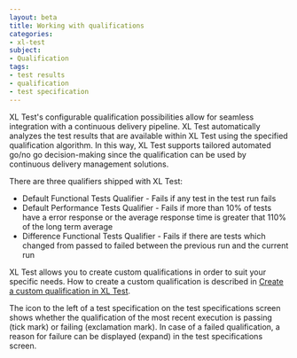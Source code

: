 ```yaml
---
layout: beta
title: Working with qualifications
categories:
- xl-test
subject:
- Qualification
tags:
- test results
- qualification
- test specification
---
```


XL Test's configurable qualification possibilities allow for seamless integration with a continuous delivery pipeline. XL Test automatically analyzes the test results that are available within XL Test using the specified qualification algorithm. In this way, XL Test supports tailored automated go/no go decision-making since the qualification can be used by continuous delivery management solutions.

There are three qualifiers shipped with XL Test:

* Default Functional Tests Qualifier - Fails if any test in the test run fails
* Default Performance Tests Qualifier - Fails if more than 10% of tests have a error response or the average response time is greater that 110% of the long term average
* Difference Functional Tests Qualifier - Fails if there are tests which changed from passed to failed between the previous run and the current run

XL Test allows you to create custom qualifications in order to suit your specific needs. How to create a custom qualification is described in [Create a custom qualification in XL Test](/xl-test/how-to/create-a-custom-qualification-in-xl-test.html).

The icon to the left of a test specification on the test specifications screen shows whether the qualification of the most recent execution is passing (tick mark) or failing (exclamation mark). In case of a failed qualification, a reason for failure can be displayed (expand) in the test specifications screen.
